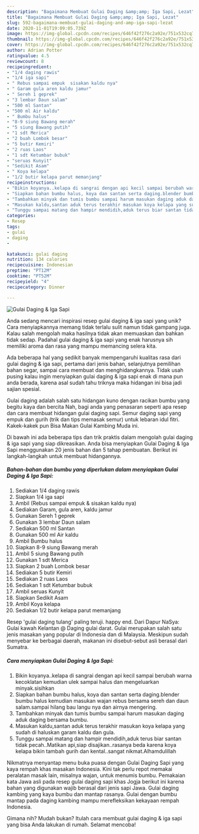 ```yaml
---
description: "Bagaimana Membuat Gulai Daging &amp;amp; Iga Sapi, Lezat"
title: "Bagaimana Membuat Gulai Daging &amp;amp; Iga Sapi, Lezat"
slug: 592-bagaimana-membuat-gulai-daging-and-amp-iga-sapi-lezat
date: 2020-11-01T19:09:05.739Z
image: https://img-global.cpcdn.com/recipes/646f42f276c2a92e/751x532cq70/gulai-daging-iga-sapi-foto-resep-utama.jpg
thumbnail: https://img-global.cpcdn.com/recipes/646f42f276c2a92e/751x532cq70/gulai-daging-iga-sapi-foto-resep-utama.jpg
cover: https://img-global.cpcdn.com/recipes/646f42f276c2a92e/751x532cq70/gulai-daging-iga-sapi-foto-resep-utama.jpg
author: Adrian Potter
ratingvalue: 4.5
reviewcount: 8
recipeingredient:
- "1/4 daging rawis"
- "1/4 iga sapi"
- " Rebus sampai empuk  sisakan kaldu nya"
- " Garam gula aren kaldu jamur"
- " Sereh 1 geprek"
- "3 lembar Daun salam"
- "500 ml Santan"
- "500 ml Air kaldu"
- " Bumbu halus"
- "8-9 siung Bawang merah"
- "5 siung Bawang putih"
- "1 sdt Merica"
- "2 buah Lombok besar"
- "5 butir Kemiri"
- "2 ruas Laos"
- "1 sdt Ketumbar bubuk"
- "seruas Kunyit"
- "Sedikit Asam"
- " Koya kelapa"
- "1/2 butir kelapa parut memanjang"
recipeinstructions:
- "Bikin koyanya..kelapa di sangrai dengan api kecil sampai berubah warna kecoklatan kemudian ulek sampai halus dan mengeluarkan minyak.sisihkan"
- "Siapkan bahan bumbu halus, koya dan santan serta daging.blender bumbu halus kemudian masukan wajan rebus bersama sereh dan daun salam.sampai hilang bau langu nya dan airnya mengering."
- "Tambahkan minyak dan tumis bumbu sampai harum masukan daging aduk daging bersama bumbu."
- "Masukan kaldu,santan aduk terus terakhir masukan koya kelapa yang sudah di haluskan garam kaldu dan gula."
- "Tunggu sampai matang dan hampir mendidih,aduk terus biar santan tidak pecah..Matikan api,siap disajikan..rasanya beda karena koya kelapa bikin tambah gurih dan kental..sangat nikmat.Alhamdulillah"
categories:
- Resep
tags:
- gulai
- daging
- 

katakunci: gulai daging  
nutrition: 134 calories
recipecuisine: Indonesian
preptime: "PT12M"
cooktime: "PT52M"
recipeyield: "4"
recipecategory: Dinner

---
```



![Gulai Daging &amp; Iga Sapi](https://img-global.cpcdn.com/recipes/646f42f276c2a92e/751x532cq70/gulai-daging-iga-sapi-foto-resep-utama.jpg)

Anda sedang mencari inspirasi resep gulai daging &amp; iga sapi yang unik? Cara menyiapkannya memang tidak terlalu sulit namun tidak gampang juga. Kalau salah mengolah maka hasilnya tidak akan memuaskan dan bahkan tidak sedap. Padahal gulai daging &amp; iga sapi yang enak harusnya sih memiliki aroma dan rasa yang mampu memancing selera kita.

Ada beberapa hal yang sedikit banyak mempengaruhi kualitas rasa dari gulai daging &amp; iga sapi, pertama dari jenis bahan, selanjutnya pemilihan bahan segar, sampai cara membuat dan menghidangkannya. Tidak usah pusing kalau ingin menyiapkan gulai daging &amp; iga sapi enak di mana pun anda berada, karena asal sudah tahu triknya maka hidangan ini bisa jadi sajian spesial.

Gulai daging adalah salah satu hidangan kuno dengan racikan bumbu yang begitu kaya dan bercita Nah, bagi anda yang penasaran seperti apa resep dan cara membuat hidangan gulai daging sapi. Semur daging sapi yang empuk dan gurih (trik dan tips memasak semur) untuk lebaran idul fitri. Kakek-kakek pun Bisa Makan Gulai Kambing Muda ini.


Di bawah ini ada beberapa tips dan trik praktis dalam mengolah gulai daging &amp; iga sapi yang siap dikreasikan. Anda bisa menyiapkan Gulai Daging &amp; Iga Sapi menggunakan 20 jenis bahan dan 5 tahap pembuatan. Berikut ini langkah-langkah untuk membuat hidangannya.

<!--inarticleads1-->

##### Bahan-bahan dan bumbu yang diperlukan dalam menyiapkan Gulai Daging &amp; Iga Sapi:

1. Sediakan 1/4 daging rawis
1. Siapkan 1/4 iga sapi
1. Ambil  (Rebus sampai empuk &amp; sisakan kaldu nya)
1. Sediakan  Garam, gula aren, kaldu jamur
1. Gunakan  Sereh 1 geprek
1. Gunakan 3 lembar Daun salam
1. Sediakan 500 ml Santan
1. Gunakan 500 ml Air kaldu
1. Ambil  Bumbu halus
1. Siapkan 8-9 siung Bawang merah
1. Ambil 5 siung Bawang putih
1. Gunakan 1 sdt Merica
1. Siapkan 2 buah Lombok besar
1. Sediakan 5 butir Kemiri
1. Sediakan 2 ruas Laos
1. Sediakan 1 sdt Ketumbar bubuk
1. Ambil seruas Kunyit
1. Siapkan Sedikit Asam
1. Ambil  Koya kelapa
1. Sediakan 1/2 butir kelapa parut memanjang


Resep &#39;gulai daging tulang&#39; paling teruji. happy end. Dari Dapur NaSya: Gulai kawah Kelantan @ Daging gulai darat. Gulai merupakan salah satu jenis masakan yang popular di Indonesia dan di Malaysia. Meskipun sudah menyebar ke berbagai daerah, makanan ini disebut-sebut asli berasal dari Sumatra. 

<!--inarticleads2-->

##### Cara menyiapkan Gulai Daging &amp; Iga Sapi:

1. Bikin koyanya..kelapa di sangrai dengan api kecil sampai berubah warna kecoklatan kemudian ulek sampai halus dan mengeluarkan minyak.sisihkan
1. Siapkan bahan bumbu halus, koya dan santan serta daging.blender bumbu halus kemudian masukan wajan rebus bersama sereh dan daun salam.sampai hilang bau langu nya dan airnya mengering.
1. Tambahkan minyak dan tumis bumbu sampai harum masukan daging aduk daging bersama bumbu.
1. Masukan kaldu,santan aduk terus terakhir masukan koya kelapa yang sudah di haluskan garam kaldu dan gula.
1. Tunggu sampai matang dan hampir mendidih,aduk terus biar santan tidak pecah..Matikan api,siap disajikan..rasanya beda karena koya kelapa bikin tambah gurih dan kental..sangat nikmat.Alhamdulillah


Nikmatnya menyantap menu buka puasa dengan Gulai Daging Sapi yang kaya rempah khas masakan Indonesia. Kini tak perlu repot memakai peralatan masak lain, misalnya wajan, untuk menumis bumbu. Pemakaian kata Jawa asli pada resep gulai daging sapi khas Jogja berikut ini karena bahan yang digunakan wajib berasal dari jenis sapi Jawa. Gulai daging kambing yang kaya bumbu dan mantap rasanya. Gulai dengan bumbu mantap pada daging kambing mampu merefleksikan kekayaan rempah Indonesia. 

Gimana nih? Mudah bukan? Itulah cara membuat gulai daging &amp; iga sapi yang bisa Anda lakukan di rumah. Selamat mencoba!
